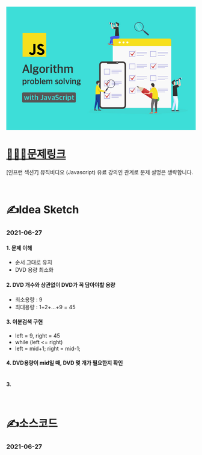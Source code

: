 [![인프런](../인프런표지.jpg)](https://www.inflearn.com/course/%EC%9E%90%EB%B0%94%EC%8A%A4%ED%81%AC%EB%A6%BD%ED%8A%B8-%EC%95%8C%EA%B3%A0%EB%A6%AC%EC%A6%98-%EB%AC%B8%EC%A0%9C%ED%92%80%EC%9D%B4/dashboard)
# [👩🏻‍💻문제링크](https://www.inflearn.com/course/%EC%9E%90%EB%B0%94%EC%8A%A4%ED%81%AC%EB%A6%BD%ED%8A%B8-%EC%95%8C%EA%B3%A0%EB%A6%AC%EC%A6%98-%EB%AC%B8%EC%A0%9C%ED%92%80%EC%9D%B4/dashboard)

[인프런 섹션7] 뮤직비디오 (Javascript)
유료 강의인 관계로 문제 설명은 생략합니다.

<br>

# ✍️Idea Sketch

### **2021-06-27**

#### 1. 문제 이해
- 순서 그대로 유지
- DVD 용량 최소화

#### 2. DVD 개수와 상관없이 DVD가 꼭 담아야할 용량
- 최소용량 : 9
- 최대용량 : 1+2+...+9 = 45

#### 3. 이분검색 구현
- left = 9, right = 45
- while (left <= right)
- left = mid+1; right = mid-1;

#### 4. DVD용량이 mid일 때, DVD 몇 개가 필요한지 확인
```javascript

```
#### 3.

<br>

# ✍️소스코드

### **2021-06-27**

```javascript

```
